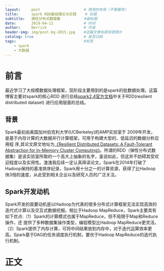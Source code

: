 ```yaml
---
layout:     post                    # 使用的布局（不需要改）
title:      spark RDD基础理论与实践    # 标题 
subtitle:   弹性分布式数据集           #副标题
date:       2019-04-12              # 时间
author:     Derrick                 # 作者
header-img: img/post-bg-2015.jpg    #这篇文章标题背景图片
catalog: true                       # 是否归档
tags:                               #标签
    - spark 
    - 大数据
---
```

# 前言
  最近学习了大规模数据处理框架，现阶段主要用到的是spark的批数据处理。这篇博客主要对spark的核心RDD
  进行总结[spark2.4官方文档](http://spark.apache.org/docs/latest)中关于RDD(resilient distributed dataset)
  进行应用层面的总结。
## 背景
  Spark最初由美国加州伯克利大学(UCBerkeley)的AMP实验室于 2009年开发，是基于内存计算的大数据并行计算框架，可用于构建大型的、低延迟的数据分析应用程   序,其论文原文地址为[《Resilient Distributed Datasets: A Fault-Tolerant Abstraction for In-Memory Cluster Computing》](https://www2.eecs.berkeley.edu/Pubs/TechRpts/2011/EECS-2011-82.pdf)。所谓的RDD（弹性分布式数据集）是该实验室所取的一个高大上抽象的名字，虽说如此，但这并不妨碍其受欢迎程度以及实用性。渣渣我后续一定认真拜读论文。Spark在2014年打破了Hadoop保持的基准排序纪录，Spark用十分之一的计算资源，获得了比Hadoop快3倍的速度，从此受到相关企业以及研究人员的广泛关注。
## Spark开发动机
  Spark开发的首要动机是以Hadoop为代表的很多分布式计算框架无法实现高效的迭代式计算以及交互式数据挖掘。相比于Hadoop MapReduce，Spark主要具有如下优点:（1）Spark的计算模式也属于MapReduce，但不局限于Map和Reduce操作，还 提供了多种数据集操作类型，编程模型比Hadoop MapReduce更灵活。（2）Spark提供了内存计算，可将中间结果放到内存中，对于迭代运算效率更高。Spark基于DAG的任务调度执行机制，要优于Hadoop MapReduce的迭代执行机制。
# 正文
